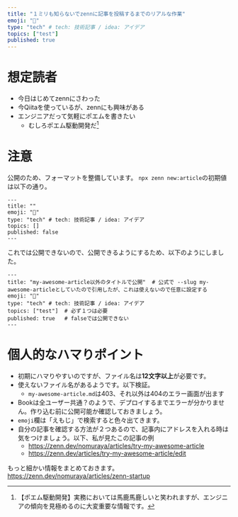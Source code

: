```yaml
---
title: "１ミリも知らないでzennに記事を投稿するまでのリアルな作業"
emoji: "🎉"
type: "tech" # tech: 技術記事 / idea: アイデア
topics: ["test"]
published: true
---
```


# 想定読者
- 今日はじめてzennにさわった
- 今Qiitaを使っているが、zennにも興味がある
- エンジニアだって気軽にポエムを書きたい
  - むしろポエム駆動開発だ[^1]

[^1]: 【ポエム駆動開発】実務においては馬鹿馬鹿しいと笑われますが、エンジニアの傾向を見極めるのに大変重要な情報です。

# 注意
公開のため、フォーマットを整備しています。
`npx zenn new:article`の初期値は以下の通り。

```
---
title: ""
emoji: "🎉"
type: "tech" # tech: 技術記事 / idea: アイデア
topics: []
published: false
---
```

これでは公開できないので、公開できるようにするため、以下のようにしました。

```
---
title: "my-awesome-article以外のタイトルで公開"  # 公式で --slug my-awesome-articleとしていたので引用したが、これは使えないので任意に設定する
emoji: "🎉"
type: "tech" # tech: 技術記事 / idea: アイデア
topics: ["test"]  # 必ず１つは必要
published: true   # falseでは公開できない
---
```

# 個人的なハマりポイント
- 初期にハマりやすいのですが、ファイル名は**12文字以上**が必要です。
- 使えないファイル名があるようです。以下検証。
  - `my-awesome-article.md`は403、それ以外は404のエラー画面が出ます
- Bookは全ユーザー共通？のようで、デプロイするまでエラーが分かりません。作り込む前に公開可能か確認しておきましょう。
- `emoji`欄は「えもじ」で検索すると色々出てきます。
- 自分の記事を確認する方法が２つあるので、記事内にアドレスを入れる時は気をつけましょう。以下、私が見たこの記事の例
  - https://zenn.dev/nomuraya/articles/try-my-awesome-article
  - https://zenn.dev/articles/try-my-awesome-article/edit

もっと細かい情報をまとめておきます。
https://zenn.dev/nomuraya/articles/zenn-startup
